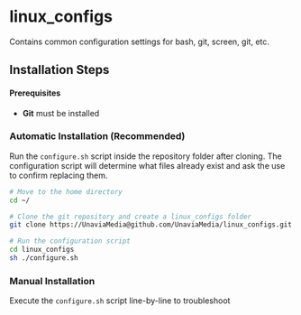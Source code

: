 # linux_configs
Contains common configuration settings for bash, git, screen, git, etc.

## Installation Steps

#### Prerequisites
 - **Git** must be installed

### Automatic Installation (Recommended)
Run the `configure.sh` script inside the repository folder after cloning. The configuration script will determine what files already exist and ask the use to confirm replacing them.

```bash
# Move to the home directory
cd ~/

# Clone the git repository and create a linux_configs folder
git clone https://UnaviaMedia@github.com/UnaviaMedia/linux_configs.git

# Run the configuration script
cd linux_configs
sh ./configure.sh
```

### Manual Installation
Execute the `configure.sh` script line-by-line to troubleshoot
